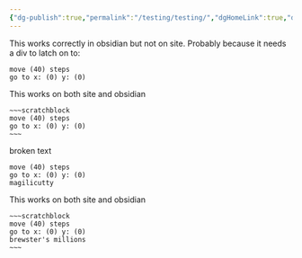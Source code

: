 ```yaml
---
{"dg-publish":true,"permalink":"/testing/testing/","dgHomeLink":true,"dgPassFrontmatter":false}
---
```



This works correctly in obsidian but not on site. Probably because it needs a div to latch on to:

```scratchblock  
move (40) steps  
go to x: (0) y: (0)  
```

This works on both site and obsidian

```ad-scratch  
~~~scratchblock
move (40) steps
go to x: (0) y: (0)
~~~
```


broken text

```scratchblock  
move (40) steps  
go to x: (0) y: (0)  
magilicutty
```

This works on both site and obsidian

```ad-scratch  
~~~scratchblock  
move (40) steps
go to x: (0) y: (0)
brewster's millions
~~~
```
